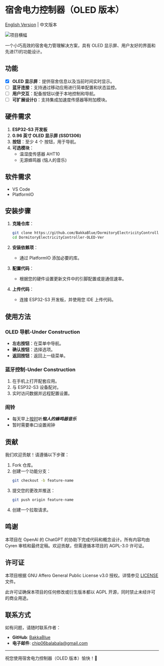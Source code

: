 # 宿舍电力控制器（OLED 版本）

[English Version](./README_ENG.md) | 中文版本

![项目横幅]()

一个小巧高效的宿舍电力管理解决方案，具有 OLED 显示屏、用户友好的界面和先进(?)的功能设计。

## 功能

- [x] **OLED 显示屏**：提供宿舍信息以及当前时间实时显示。
- [ ] **蓝牙连接**：支持通过移动应用进行简单配置和状态监控。
- [ ] **用户交互**：配备按钮以便于本地控制和导航。
- [ ] **可扩展设计()**：支持集成加速度传感器等附加模块。

## 硬件需求

1. **ESP32-S3 开发板**
2. **0.96 英寸 OLED 显示屏 (SSD1306)**
3. **按钮**：至少 4 个 按钮，用于导航。
4. **可选模块**：
   - 温湿度传感器 AHT10
   - 无源蜂鸣器 (恼人的音乐)

## 软件需求

- VS Code
- PlatformIO

## 安装步骤

1. **克隆仓库**：
   ```bash
   git clone https://github.com/BakkaBlue/DormitoryElectricityController-OLED-Ver.git
   cd DormitoryElectricityController-OLED-Ver
   ```
2. **安装依赖项**：
   - 通过 PlatformIO 添加必要的库。

3. **配置代码**：
   - 根据您的硬件设置更新文件中的引脚配置或是通信速率。

4. **上传代码**：
   - 连接 ESP32-S3 开发板，并使用您 IDE 上传代码。

## 使用方法

### OLED 导航-Under Construction
- **左右按钮**：在菜单中导航。
- **确认按钮**：选择选项。
- **返回按钮**：返回上一级菜单。

### 蓝牙控制-Under Construction
1. 在手机上打开配套应用。
2. 与 ESP32-S3 设备配对。
3. 实时访问数据并远程配置设置。

### 闹铃
- 每天早上<u>按时</u>听***恼人的蜂鸣器音乐***
- 暂时需要串口设置闹钟

## 贡献

我们欢迎贡献！请遵循以下步骤：

1. Fork 仓库。
2. 创建一个功能分支：
   ```bash
   git checkout -b feature-name
   ```
3. 提交您的更改并推送：
   ```bash
   git push origin feature-name
   ```
4. 创建一个拉取请求。

## 鸣谢

本项目在 OpenAI 的 ChatGPT 的协助下完成代码和概念设计。所有内容均由 Cyren 审核和最终定稿。欢迎贡献，但需遵循本项目的 AGPL-3.0 许可证。

## 许可证

本项目根据 GNU Affero General Public License v3.0 授权。详情参见 [LICENSE](./LICENSE) 文件。

此许可证确保本项目的任何修改或衍生版本都以 AGPL 开源，同时禁止未经许可的商业用途。

## 联系方式

如有问题，请随时联系作者：
- **GitHub**: [BakkaBlue](https://github.com/BakkaBlue)
- **电子邮件**: chip06balabala@gmail.com

---

祝您使用宿舍电力控制器（OLED 版本）愉快！🚀
